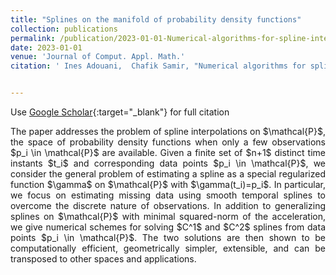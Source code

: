 ```yaml
---
title: "Splines on the manifold of probability density functions"
collection: publications
permalink: /publication/2023-01-01-Numerical-algorithms-for-spline-interpolation-on-space-of-probability-density-functions
date: 2023-01-01
venue: 'Journal of Comput. Appl. Math.'
citation: ' Ines Adouani,  Chafik Samir, "Numerical algorithms for spline interpolation on space of probability density functions." Journal of Comput. Appl. Math., 2023.'


---
```


 Use [Google Scholar](https://scholar.google.com/scholar?q=Numerical+algorithms+for+spline+interpolation+on+space+of+probability+density+functions){:target="_blank"} for full citation 



<p align="justify"> The paper addresses the problem of spline interpolations on $\mathcal{P}$,
 the space of probability density functions when only a few observations 
$p_i \in \mathcal{P}$ are available. Given a finite set of $n+1$ distinct
 time instants $t_i$ and corresponding data points $p_i \in \mathcal{P}$,
 we consider the general problem of estimating a spline as a special 
regularized function $\gamma$ on $\mathcal{P}$ with $\gamma(t_i)=p_i$. 
In particular, we focus on estimating missing data using smooth temporal 
splines to overcome the discrete nature of observations. 
In addition to generalizing splines on $\mathcal{P}$ with minimal 
squared-norm of the acceleration, we give numerical schemes for 
solving $C^1$ and $C^2$ splines from data points $p_i \in \mathcal{P}$. 
The two solutions are then shown to be computationally efficient, 
geometrically simpler, extensible, and can be transposed to other spaces 
and applications.
</p>
